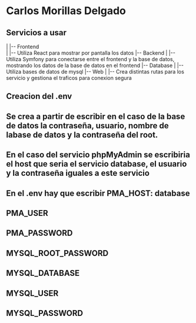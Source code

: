 # Carlos Morillas Delgado

## Servicios a usar

|
|-- Frontend  
|   |-- Utiliza React para mostrar por pantalla los datos
|-- Backend
|   |-- Utiliza Symfony para conectarse entre el frontend y la base de datos, mostrando los datos de la base de datos en el frontend
|-- Database
|   |-- Utiliza bases de datos de mysql
|-- Web
|    |-- Crea distintas rutas para los servicio y gestiona el traficos para conexion segura



## Creacion del .env

## Se crea a partir de escribir en el caso de la base de datos la contraseña, usuario, nombre de labase de datos y la contraseña del root.
## En el caso del servicio phpMyAdmin se escribiria el host que seria el servicio database, el usuario y la contraseña iguales a este servicio
## En el .env hay que escribir PMA_HOST: database
## PMA_USER
## PMA_PASSWORD
## MYSQL_ROOT_PASSWORD
## MYSQL_DATABASE
## MYSQL_USER
## MYSQL_PASSWORD